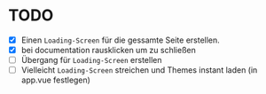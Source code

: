 
# TODO

- [x] Einen `Loading-Screen` für die gessamte Seite erstellen.
- [x] bei documentation rausklicken um zu schließen
- [ ] Übergang für `Loading-Screen`  erstellen
- [ ] Vielleicht `Loading-Screen` streichen und Themes instant laden (in app.vue festlegen) 